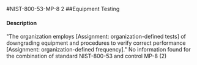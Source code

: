 #NIST-800-53-MP-8 2
##Equipment Testing
#### Description
"The organization employs [Assignment: organization-defined tests] of downgrading equipment and procedures to verify correct performance [Assignment: organization-defined frequency]."
No information found for the combination of standard NIST-800-53 and control MP-8 (2)

